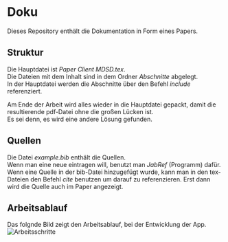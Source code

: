 # Doku
Dieses Repository enthält die Dokumentation in Form eines Papers.

## Struktur
Die Hauptdatei ist *Paper Client MDSD.tex*.   
Die Dateien mit dem Inhalt sind in dem Ordner *Abschnitte* abgelegt.   
In der Hauptdatei werden die Abschnitte über den Befehl *include* referenziert.   
      
Am Ende der Arbeit wird alles wieder in die Hauptdatei gepackt, damit die resultierende pdf-Datei ohne die großen Lücken ist.    
Es sei denn, es wird eine andere Lösung gefunden.

## Quellen
Die Datei *example.bib* enthält die Quellen.   
Wenn man eine neue eintragen will, benutzt man *JabRef* (Programm) dafür.    
Wenn eine Quelle in der bib-Datei hinzugefügt wurde, kann man in den tex-Dateien den Befehl *cite* benutzen um darauf zu referenzieren. Erst dann wird die Quelle auch im Paper angezeigt.

## Arbeitsablauf
Das folgnde Bild zeigt den Arbeitsablauf, bei der Entwicklung der App.   
![Arbeitsschritte](https://github.com/MDSD-WS-20172018-Client/Doku/tree/master/Abbildungen/Arbeitsschritte.png)

